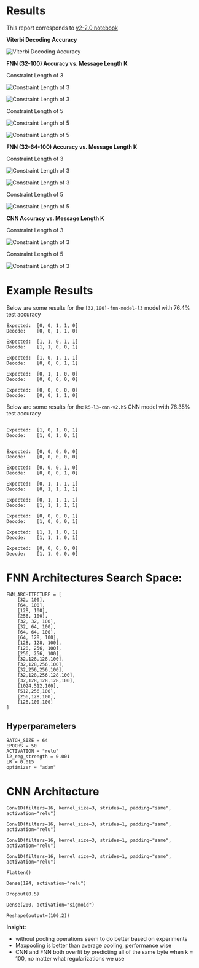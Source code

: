 
# Results

This report corresponds to [v2-2.0 notebook](https://github.com/Michael-Tu/radioML/blob/master/ecc-v2-v2.0.ipynb)

**Viterbi Decoding Accuracy**

![Viterbi Decoding Accuracy](img/viterbi-accuracy-l3-l5-vs-k.png)


**FNN (32-100) Accuracy vs. Message Length K**

Constraint Length of 3

![Constraint Length of 3](img/[32,100]-fnn-model-l3-vs-k.png)

![Constraint Length of 3](img/[32,100]-fnn-model-l3-vs-k-v2.png)

Constraint Length of 5

![Constraint Length of 5](img/[32,100]-fnn-model-l5-vs-k.png)

![Constraint Length of 5](img/[32,100]-fnn-model-l5-vs-k-v2.png)

**FNN (32-64-100) Accuracy vs. Message Length K**

Constraint Length of 3

![Constraint Length of 3](img/[32,64,100]-fnn-model-l3-vs-k.png)

![Constraint Length of 3](img/[32,64,100]-fnn-model-l3-vs-k-v2.png)

Constraint Length of 5

![Constraint Length of 5](img/[32,64,100]-fnn-model-l5-vs-k.png)

**CNN Accuracy vs. Message Length K**

Constraint Length of 3

![Constraint Length of 3](img/cnn-model-l3-vs-k.png)

Constraint Length of 5

![Constraint Length of 3](img/cnn-model-l5-vs-k.png)



# Example Results

Below are some results for the `[32,100]-fnn-model-l3` model with 76.4% test accuracy

```
Expected:  [0, 0, 1, 1, 0]
Deocde:    [0, 0, 1, 1, 0]

Expected:  [1, 1, 0, 1, 1]
Deocde:    [1, 1, 0, 0, 1]

Expected:  [1, 0, 1, 1, 1]
Deocde:    [0, 0, 0, 1, 1]

Expected:  [0, 1, 1, 0, 0]
Deocde:    [0, 0, 0, 0, 0]

Expected:  [0, 0, 0, 0, 0]
Deocde:    [0, 0, 1, 1, 0]
```


Below are some results for the `k5-l3-cnn-v2.h5` CNN model with 76.35% test accuracy

```

Expected:  [1, 0, 1, 0, 1]
Deocde:    [1, 0, 1, 0, 1]


Expected:  [0, 0, 0, 0, 0]
Deocde:    [0, 0, 0, 0, 0]

Expected:  [0, 0, 0, 1, 0]
Deocde:    [0, 0, 0, 1, 0]

Expected:  [0, 1, 1, 1, 1]
Deocde:    [0, 1, 1, 1, 1]

Expected:  [0, 1, 1, 1, 1]
Deocde:    [1, 1, 1, 1, 1]

Expected:  [0, 0, 0, 0, 1]
Deocde:    [1, 0, 0, 0, 1]

Expected:  [1, 1, 1, 0, 1]
Deocde:    [1, 1, 1, 0, 1]

Expected:  [0, 0, 0, 0, 0]
Deocde:    [1, 1, 0, 0, 0]

```


# FNN Architectures Search Space:

```
FNN_ARCHITECTURE = [
    [32, 100],
    [64, 100],
    [128, 100],
    [256, 100],
    [32, 32, 100],
    [32, 64, 100],
    [64, 64, 100],
    [64, 128, 100],
    [128, 128, 100],
    [128, 256, 100],
    [256, 256, 100],
    [32,128,128,100],
    [32,128,256,100],
    [32,256,256,100],
    [32,128,256,128,100],
    [32,128,128,128,100],
    [1024,512,100],
    [512,256,100],
    [256,128,100],
    [128,100,100]
]
```


## Hyperparameters

```
BATCH_SIZE = 64
EPOCHS = 50
ACTIVATION = "relu"
l2_reg_strength = 0.001
LR = 0.015
optimizer = "adam"
```
 
# CNN Architecture

```
Conv1D(filters=16, kernel_size=3, strides=1, padding="same", activation="relu")

Conv1D(filters=16, kernel_size=3, strides=1, padding="same", activation="relu")

Conv1D(filters=16, kernel_size=3, strides=1, padding="same", activation="relu")

Conv1D(filters=16, kernel_size=3, strides=1, padding="same", activation="relu")

Flatten()

Dense(194, activation="relu")

Dropout(0.5)

Dense(200, activation="sigmoid")

Reshape(output=(100,2))
```

**Insight**: 

- without pooling operations seem to do better based on experiments
- Maxpooling is better than average pooling, performance wise
- CNN and FNN both overfit by predicting all of the same byte when k = 100, no matter what regularizations we use


